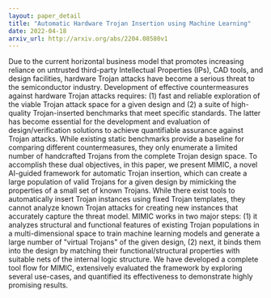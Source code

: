 ```yaml
---
layout: paper_detail
title: "Automatic Hardware Trojan Insertion using Machine Learning"
date: 2022-04-18
arxiv_url: http://arxiv.org/abs/2204.08580v1
---
```


Due to the current horizontal business model that promotes increasing reliance on untrusted third-party Intellectual Properties (IPs), CAD tools, and design facilities, hardware Trojan attacks have become a serious threat to the semiconductor industry. Development of effective countermeasures against hardware Trojan attacks requires: (1) fast and reliable exploration of the viable Trojan attack space for a given design and (2) a suite of high-quality Trojan-inserted benchmarks that meet specific standards. The latter has become essential for the development and evaluation of design/verification solutions to achieve quantifiable assurance against Trojan attacks. While existing static benchmarks provide a baseline for comparing different countermeasures, they only enumerate a limited number of handcrafted Trojans from the complete Trojan design space. To accomplish these dual objectives, in this paper, we present MIMIC, a novel AI-guided framework for automatic Trojan insertion, which can create a large population of valid Trojans for a given design by mimicking the properties of a small set of known Trojans. While there exist tools to automatically insert Trojan instances using fixed Trojan templates, they cannot analyze known Trojan attacks for creating new instances that accurately capture the threat model. MIMIC works in two major steps: (1) it analyzes structural and functional features of existing Trojan populations in a multi-dimensional space to train machine learning models and generate a large number of "virtual Trojans" of the given design, (2) next, it binds them into the design by matching their functional/structural properties with suitable nets of the internal logic structure. We have developed a complete tool flow for MIMIC, extensively evaluated the framework by exploring several use-cases, and quantified its effectiveness to demonstrate highly promising results.
